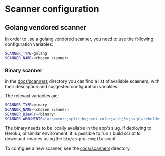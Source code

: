 # Scanner configuration

## Golang vendored scanner

In order to use a golang vendored scanner, you need to use the following configuration variables:

```bash
SCANNER_TYPE=golang
SCANNER_NAME=<chosen scanner>
```
### Binary scanner

in the [docs/scanners](docs/scanners) directory you can find a list of available scanners, with their description and suggested configuration variables.

The relevant variables are:

```bash
SCANNER_TYPE=binary
SCANNER_NAME=<chosen scanner>
SCANNER_BINARY=<binary>
SCANNER_ARGUMENTS="arguments;split;by;semi-colon;with;%s;as;placeholder;for;path"
```

The binary needs to be locally available in the app's slug. If deploying to Heroku, or similar environment, it is possible to run a build script to download binaries using the `bin/go-pre-compile` script

To configure a new scanner, see the [docs/scanners](../scanners) directory.